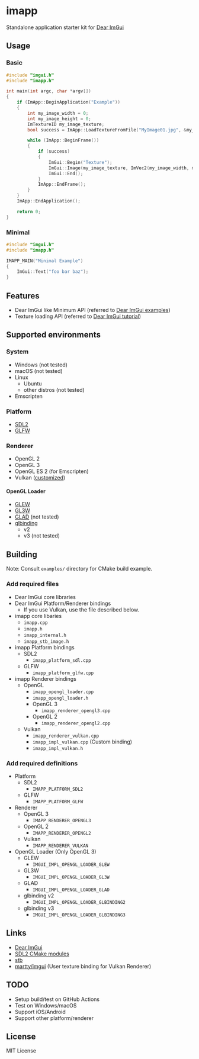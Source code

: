 # imapp

Standalone application starter kit for [Dear ImGui](https://github.com/ocornut/imgui)

## Usage

### Basic

```cpp
#include "imgui.h"
#include "imapp.h"

int main(int argc, char *argv[])
{
    if (ImApp::BeginApplication("Example"))
    {
        int my_image_width = 0;
        int my_image_height = 0;
        ImTextureID my_image_texture;
        bool success = ImApp::LoadTextureFromFile("MyImage01.jpg", &my_image_texture, &my_image_width, &my_image_height);

        while (ImApp::BeginFrame())
        {
            if (success)
            {
                ImGui::Begin("Texture");
                ImGui::Image(my_image_texture, ImVec2(my_image_width, my_image_height));
                ImGui::End();
            }
            ImApp::EndFrame();
        }
    }
    ImApp::EndApplication();

    return 0;
}
```

### Minimal

```cpp
#include "imgui.h"
#include "imapp.h"

IMAPP_MAIN("Minimal Example")
{
    ImGui::Text("foo bar baz");
}
```

## Features

- Dear ImGui like Minimum API (referred to [Dear ImGui examples](https://github.com/ocornut/imgui/tree/master/examples))
- Texture loading API (referred to [Dear ImGui tutorial](https://github.com/ocornut/imgui/wiki/Image-Loading-and-Displaying-Examples))

## Supported environments

### System

- Windows (not tested)
- macOS (not tested)
- Linux
    - Ubuntu
    - other distros (not tested)
- Emscripten

### Platform

- [SDL2](https://www.libsdl.org/)
- [GLFW](https://github.com/glfw/glfw)

### Renderer

- OpenGL 2
- OpenGL 3
- OpenGL ES 2 (for Emscripten)
- Vulkan ([customized](https://github.com/martty/imgui))

#### OpenGL Loader

- [GLEW](http://glew.sourceforge.net/)
- [GL3W](https://github.com/skaslev/gl3w)
- [GLAD](https://github.com/Dav1dde/glad) (not tested)
- [glbinding](https://github.com/cginternals/glbinding)
    - v2
    - v3 (not tested)

## Building

Note: Consult `examples/` directory for CMake build example.

### Add required files

- Dear ImGui core libraries
- Dear ImGui Platform/Renderer bindings
    - If you use Vulkan, use the file described below.
- imapp core libaries
    - `imapp.cpp`
    - `imapp.h`
    - `imapp_internal.h`
    - `imapp_stb_image.h`
- imapp Platform bindings
    - SDL2
        - `imapp_platform_sdl.cpp`
    - GLFW
        - `imapp_platform_glfw.cpp`
- imapp Renderer bindings
    - OpenGL
        - `imapp_opengl_loader.cpp`
        - `imapp_opengl_loader.h`
        - OpenGL 3
            - `imapp_renderer_opengl3.cpp`
        - OpenGL 2
            - `imapp_renderer_opengl2.cpp`
    - Vulkan
        - `imapp_renderer_vulkan.cpp`
        - `imapp_impl_vulkan.cpp` (Custom binding)
        - `imapp_impl_vulkan.h`

### Add required definitions

- Platform
    - SDL2
        - `IMAPP_PLATFORM_SDL2`
    - GLFW
        - `IMAPP_PLATFORM_GLFW`
- Renderer
    - OpenGL 3
        - `IMAPP_RENDERER_OPENGL3`
    - OpenGL 2
        - `IMAPP_RENDERER_OPENGL2`
    - Vulkan
        - `IMAPP_RENDERER_VULKAN`
- OpenGL Loader (Only OpenGL 3)
    - GLEW
        - `IMGUI_IMPL_OPENGL_LOADER_GLEW`
    - GL3W
        - `IMGUI_IMPL_OPENGL_LOADER_GL3W`
    - GLAD
        - `IMGUI_IMPL_OPENGL_LOADER_GLAD`
    - glbinding v2
        - `IMGUI_IMPL_OPENGL_LOADER_GLBINDING2`
    - glbinding v3
        - `IMGUI_IMPL_OPENGL_LOADER_GLBINDING3`

## Links

- [Dear ImGui](https://github.com/ocornut/imgui)
- [SDL2 CMake modules](https://github.com/aminosbh/sdl2-cmake-modules)
- [stb](https://github.com/nothings/stb)
- [martty/imgui](https://github.com/martty/imgui) (User texture binding for Vulkan Renderer)

## TODO

- Setup build/test on GitHub Actions
- Test on Windows/macOS
- Support iOS/Android
- Support other platform/renderer

## License

MIT License
